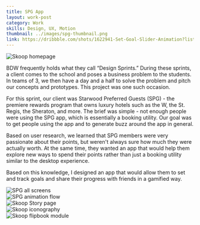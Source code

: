 ```yaml
---
title: SPG App
layout: work-post
category: Work
skills: Design, UX, Motion
thumbnail: ../images/spg-thumbnail.png
link: https://dribbble.com/shots/1622941-Set-Goal-Slider-Animation?list=users&offset=5
---
```

<div><img class="project-image" alt="Skoop homepage" src="http://localhost:4000/images/spg-map.png"></div>

BDW frequently holds what they call “Design Sprints.” During these sprints, a client comes to the school and poses a business problem to the students. In teams of 3, we then have a day and a half to solve the problem and pitch our concepts and prototypes. This project was one such occasion.

For this sprint, our client was Starwood Preferred Guests (SPG) - the premiere rewards program that owns luxury hotels such as the W, the St. Regis, the Sheraton, and more. The brief was simple - not enough people were using the SPG app, which is essentially a booking utility. Our goal was to get people using the app and to generate buzz around the app in general.

Based on user research, we learned that SPG members were very passionate about their points, but weren't always sure how much they were actually worth. At the same time, they wanted an app that would help them explore new ways to spend their points rather than just a booking utility similar to the desktop experience.

Based on this knowledge, I designed an app that would allow them to set and track goals and share their progress with friends in a gamified way.

<div><img class="project-image" alt="SPG all screens" src="http://localhost:4000/images/spg-all-comps.png"></div>

<div><img class="project-image" alt="SPG animation flow" src="http://localhost:4000/images/spg-animation.png"></div>

<div><img class="project-image" alt="Skoop Story page" src="http://localhost:4000/images/skoop-story.png"></div>

<div><img class="project-image" alt="Skoop iconography" src="http://localhost:4000/images/skoop-icons.png"></div>

<div><img class="project-image" alt="Skoop flipbook module" src="http://localhost:4000/images/skoop-flipbook.gif"></div>
